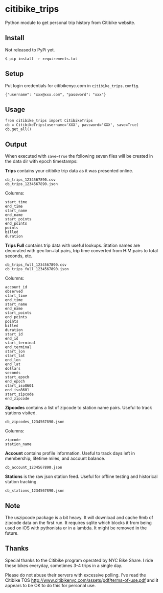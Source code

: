 # citibike_trips

Python module to get personal trip history from Citibike website.

## Install

Not released to PyPi yet.

```
$ pip install -r requirements.txt
```

## Setup

Put login credentials for citibikenyc.com in `citibike_trips.config`.

```
{"username": "xxx@xxx.com", "password": "xxx"}
```

## Usage

```
from citibike_trips import CitibikeTrips
cb = CitibikeTrips(username='XXX', password='XXX', save=True)
cb.get_all()
```

## Output

When executed with `save=True` the following seven files will be created in the data dir with epoch timestamps:

**Trips** contains your citibike trip data as it was presented online.

```
cb_trips_1234567890.csv
cb_trips_1234567890.json
```

Columns:

```
start_time
end_time
start_name
end_name
start_points
end_points
points
billed
duration
```

**Trips Full** contains trip data with useful lookups. Station names are decorated with geo lon+lat pairs, trip time converted from H:M pairs to total seconds, etc.

```
cb_trips_full_1234567890.csv
cb_trips_full_1234567890.json
```

Columns:

```
account_id
observed
start_time
end_time
start_name
end_name
start_points
end_points
points
billed
duration
start_id
end_id
start_terminal
end_terminal
start_lon
start_lat
end_lon
end_lat
dollars
seconds
start_epoch
end_epoch
start_iso8601
end_iso8601
start_zipcode
end_zipcode
```

**Zipcodes** contains a list of zipcode to station name pairs. Useful to track stations visited.

```
cb_zipcodes_1234567890.json
```

Columns:

```
zipcode
station_name
```

**Account** contains profile information.  Useful to track days left in membership, lifetime miles, and account balance.

```
cb_account_1234567890.json
```

**Stations** is the raw json station feed.  Useful for offline testing and historical station tracking.

```
cb_stations_1234567890.json
```

## Note

The uszipcode package is a bit heavy.  It will download and cache 9mb of zipcode data on the first run.  It requires sqlite which blocks it from being used on iOS with pythonista or in a lambda.  It might be removed in the future.

## Thanks

Special thanks to the Citibike program operated by NYC Bike Share. I
ride these bikes everyday, sometimes 3-4 trips in a single day.

Please do not abuse their servers with excessive polling. I've read the
Citibike TOS http://www.citibikenyc.com/assets/pdf/terms-of-use.pdf and
it appears to be OK to do this for personal use.

